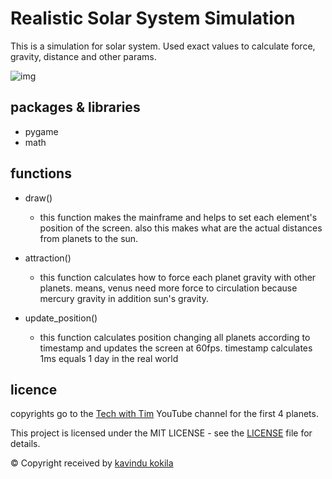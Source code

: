 # Realistic Solar System Simulation

This is a simulation for solar system. Used exact values to calculate force, gravity, distance and other params.

![img](ss.png)

## packages & libraries

- pygame
- math

## functions

- draw()
    - this function makes the mainframe and helps to set each element's position of the screen. also this makes what are
      the actual distances from planets to the sun.

- attraction()
    - this function calculates how to force each planet gravity with other planets. means, venus need more force to
      circulation because mercury gravity in addition sun's gravity.

- update_position()
    - this function calculates position changing all planets according to timestamp and updates the screen at 60fps.
      timestamp calculates 1ms equals 1 day in the real world
      
## licence
copyrights go to the [Tech with Tim](https://www.youtube.com/@TechWithTim) YouTube channel for the first 4 planets.

This project is licensed under the MIT LICENSE - see the [LICENSE](LICENSE) file for details.

© Copyright received by [kavindu kokila](mailto:kavindu.kokila.info@gmail.com)

